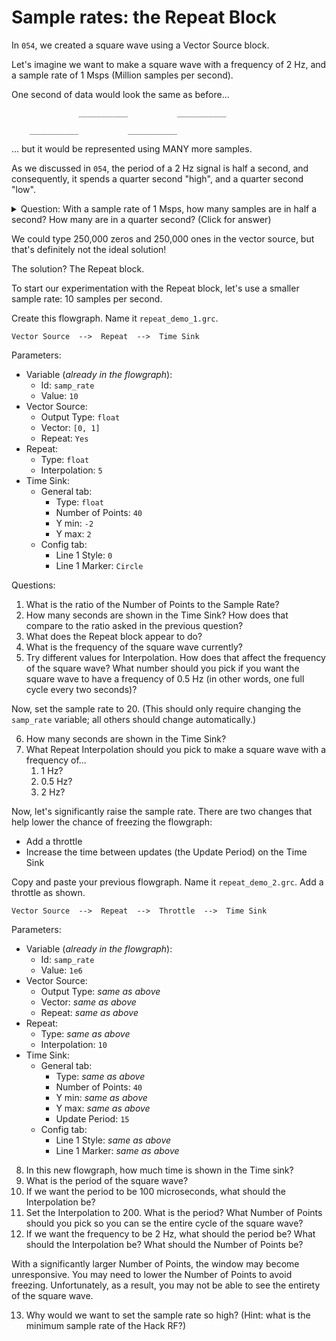 # Sample rates: the Repeat Block

In `054`, we created a square wave using a Vector Source block.

Let's imagine we want to make a square wave with a frequency of 2 Hz, and a sample rate of 1 Msps (Million samples per second).

One second of data would look the same as before...

```
               ___________           ___________

    ___________           ___________           
```

... but it would be represented using MANY more samples.

As we discussed in `054`, the period of a 2 Hz signal is half a second, and consequently, it spends a quarter second "high", and a quarter second "low".

<details><summary>Question: With a sample rate of 1 Msps, how many samples are in half a second? How many are in a quarter second? (Click for answer)</summary>

Answer: Half a second is 500,000 samples, and a quarter second is 250,000 samples.
</details>

We could type 250,000 zeros and 250,000 ones in the vector source, but that's definitely not the ideal solution!

The solution? The Repeat block.

To start our experimentation with the Repeat block, let's use a smaller sample rate: 10 samples per second.

Create this flowgraph. Name it `repeat_demo_1.grc`.

```
Vector Source  -->  Repeat  -->  Time Sink
```

Parameters:  
- Variable (_already in the flowgraph_):
  - Id: `samp_rate`
  - Value: `10`
- Vector Source:
  - Output Type: `float`
  - Vector: `[0, 1]`
  - Repeat: `Yes`
- Repeat:
  - Type: `float`
  - Interpolation: `5`
- Time Sink:
  - General tab:
    - Type: `float`
    - Number of Points: `40`
    - Y min: `-2`
    - Y max: `2`
  - Config tab:
    - Line 1 Style: `0`
    - Line 1 Marker: `Circle`

Questions:

1. What is the ratio of the Number of Points to the Sample Rate?
2. How many seconds are shown in the Time Sink? How does that compare to the ratio asked in the previous question?
3. What does the Repeat block appear to do?
4. What is the frequency of the square wave currently?
5. Try different values for Interpolation. How does that affect the frequency of the square wave? What number should you pick if you want the square wave to have a frequency of 0.5 Hz (in other words, one full cycle every two seconds)?

Now, set the sample rate to 20. (This should only require changing the `samp_rate` variable; all others should change automatically.)

6. How many seconds are shown in the Time Sink?
7. What Repeat Interpolation should you pick to make a square wave with a frequency of...
   1. 1 Hz?
   2. 0.5 Hz?
   3. 2 Hz?

Now, let's significantly raise the sample rate. There are two changes that help lower the chance of freezing the flowgraph:
- Add a throttle
- Increase the time between updates (the Update Period) on the Time Sink

Copy and paste your previous flowgraph. Name it `repeat_demo_2.grc`. Add a throttle as shown.

```
Vector Source  -->  Repeat  -->  Throttle  -->  Time Sink
```

Parameters:  
- Variable (_already in the flowgraph_):
  - Id: `samp_rate`
  - Value: `1e6`
- Vector Source:
  - Output Type: _same as above_
  - Vector: _same as above_
  - Repeat: _same as above_
- Repeat:
  - Type: _same as above_
  - Interpolation: `10`
- Time Sink:
  - General tab:
    - Type: _same as above_
    - Number of Points: `40`
    - Y min: _same as above_
    - Y max: _same as above_
    - Update Period: `15`
  - Config tab:
    - Line 1 Style: _same as above_
    - Line 1 Marker: _same as above_

8. In this new flowgraph, how much time is shown in the Time sink?
9. What is the period of the square wave? 
10. If we want the period to be 100 microseconds, what should the Interpolation be? 
11. Set the Interpolation to 200. What is the period? What Number of Points should you pick so you can se the entire cycle of the square wave?
12. If we want the frequency to be 2 Hz, what should the period be? What should the Interpolation be? What should the Number of Points be?  

With a significantly larger Number of Points, the window may become unresponsive. You may need to lower the Number of Points to avoid freezing. Unfortunately, as a result, you may not be able to see the entirety of the square wave.

13. Why would we want to set the sample rate so high? (Hint: what is the minimum sample rate of the Hack RF?)
